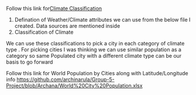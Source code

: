 Follow this link for[Climate Classification](https://github.com/archinarula/Group-5-Project/blob/Archana/World%20Climate%20Data%20Classification.xlsx)

1. Defination of Weather/Climate attributes we can use from the below file I created. Data sources are mentioned inside
2. Classification of Climate

We can use these classifications to pick a city in each category of climate type . For   picking cities I was thinking we can use similar population as a category so same Populated city with a different climate type can be our basis to go forward 


Follow this link for World Population by Cities along with Latitude/Longitude info 
https://github.com/archinarula/Group-5-Project/blob/Archana/World%20City%20Population.xlsx


